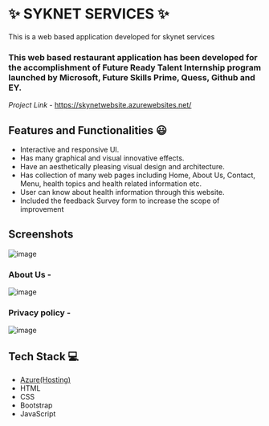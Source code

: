 # ✨ SYKNET SERVICES  ✨

This is a web based application developed for skynet services

### This web based restaurant application has been developed for the accomplishment of Future Ready Talent Internship program launched by Microsoft, Future Skills Prime, Quess, Github and EY.


*Project Link* - https://skynetwebsite.azurewebsites.net/


## Features and Functionalities 😃

- Interactive and responsive UI.
- Has many graphical and visual innovative effects.
- Have an aesthetically pleasing visual design and architecture.
- Has collection of many web pages including Home, About Us, Contact, Menu, health topics and health related information etc.
- User can know about health information through this website.
- Included the feedback Survey form to increase the scope of improvement 

## Screenshots

![image](https://user-images.githubusercontent.com/108206047/175807586-307a773a-c9c2-4375-9e93-d27d8f5c3af7.png)




   

### About Us -


![image](https://user-images.githubusercontent.com/108206047/175807572-b1ef4650-1cb6-4400-83cb-0f231fd78b94.png)



### Privacy policy -


![image](https://user-images.githubusercontent.com/108206047/175807605-e017563c-4c51-490b-a273-78e490bd2e8c.png)




## Tech Stack 💻

- [Azure(Hosting)](https://azure.microsoft.com/en-in/features/azure-portal/)
- HTML
- CSS
- Bootstrap
- JavaScript
